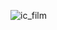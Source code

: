![ic_film](https://github.com/hanstechnow/ic_film/assets/86504999/37d7d0c1-b773-4b9b-b1b2-6e439bf7f79f)
